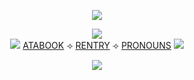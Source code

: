 <div align="center">

  ![](https://i.postimg.cc/PrPK9QSv/IMG-7494.png)

  
  ![](https://files.catbox.moe/syyhzf.png)
<br> ![](https://i.postimg.cc/7ZrKtpjN/12-D8-A71-A-30-CE-4-ED9-8807-D9-DCA9-D33-DFE.gif) [ATABOOK](https://rentry.co/kayyokos) ⟢ [RENTRY](https://rentry.co/kayyokos) ⟢ [PRONOUNS](https://en.pronouns.page/@kayyoko) ![](https://i.postimg.cc/wB60gDqy/7-FDB4184-90-A0-46-C6-8612-7498-E9-C35-A2-A.gif)

![](https://i.postimg.cc/xdfn8pYg/IMG-9888.png)
